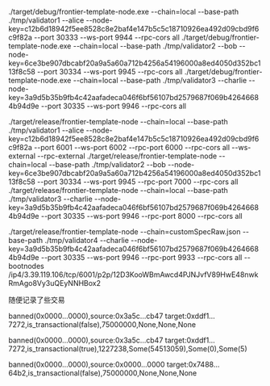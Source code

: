 ./target/debug/frontier-template-node.exe --chain=local --base-path ./tmp/validator1 --alice --node-key=c12b6d18942f5ee8528c8e2baf4e147b5c5c18710926ea492d09cbd9f6c9f82a --port 30333 --ws-port 9944 --rpc-cors all
./target/debug/frontier-template-node.exe --chain=local --base-path ./tmp/validator2 --bob --node-key=6ce3be907dbcabf20a9a5a60a712b4256a54196000a8ed4050d352bc113f8c58  --port 30334 --ws-port 9945 --rpc-cors all
./target/debug/frontier-template-node.exe --chain=local --base-path ./tmp/validator3 --charlie --node-key=3a9d5b35b9fb4c42aafadeca046f6bf56107bd2579687f069b42646684b94d9e  --port 30335 --ws-port 9946 --rpc-cors all

./target/release/frontier-template-node --chain=local --base-path ./tmp/validator1 --alice --node-key=c12b6d18942f5ee8528c8e2baf4e147b5c5c18710926ea492d09cbd9f6c9f82a --port 6001 --ws-port 6002 --rpc-port 6000 --rpc-cors all --ws-external --rpc-external
./target/release/frontier-template-node --chain=local --base-path ./tmp/validator2 --bob --node-key=6ce3be907dbcabf20a9a5a60a712b4256a54196000a8ed4050d352bc113f8c58  --port 30334 --ws-port 9945 --rpc-port 7000 --rpc-cors all
./target/release/frontier-template-node --chain=local --base-path ./tmp/validator3 --charlie --node-key=3a9d5b35b9fb4c42aafadeca046f6bf56107bd2579687f069b42646684b94d9e  --port 30335 --ws-port 9946 --rpc-port 8000 --rpc-cors all

./target/release/frontier-template-node --chain=customSpecRaw.json --base-path ./tmp/validator4 --charlie --node-key=3a9d5b35b9fb4c42aafadeca046f6bf56107bd2579687f069b42646684b94d9e  --port 30335 --ws-port 9946 --rpc-port 9933 --rpc-cors all --bootnodes /ip4/3.39.119.106/tcp/6001/p2p/12D3KooWBmAwcd4PJNJvfV89HwE48nwkRmAgo8Vy3uQEyNNHBox2

随便记录了些交易

banned(0x0000…0000),source:0x3a5c…cb47 target:0xddf1…7272,is_transactional(false),75000000,None,None,None 

banned(0x0000…0000),source:0x3a5c…cb47 target:0xddf1…7272,is_transactional(true),1227238,Some(54513059),Some(0),Some(5)  

banned(0x0000…0000),source:0x0000…0000 target:0x7488…64b2,is_transactional(false),75000000,None,None,None  